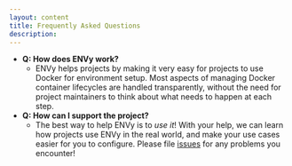```yaml
---
layout: content
title: Frequently Asked Questions
description:  
---
```


- **Q: How does ENVy work?**
  - ENVy helps projects by making it very easy for projects to use Docker for environment setup. Most aspects of managing Docker container lifecycles are handled transparently, without the need for project maintainers to think about what needs to happen at each step.
- **Q: How can I support the project?**
  - The best way to help ENVy is to _use it_! With your help, we can learn how projects use ENVy in the real world, and make your use cases easier for you to configure. Please file [issues](https://github.com/envy-project/envy/issues) for any problems you encounter!